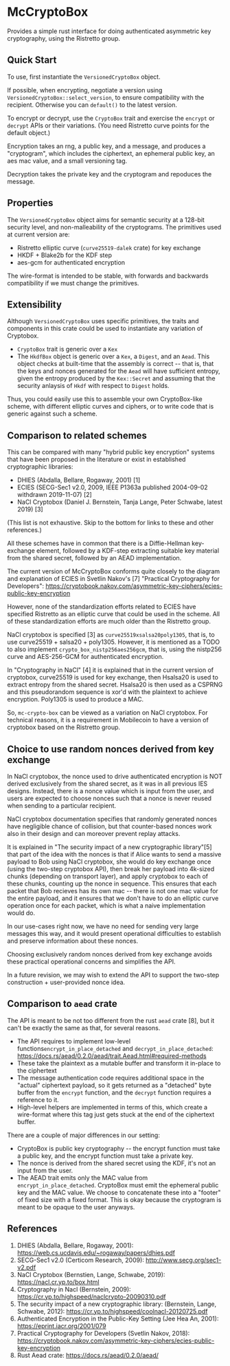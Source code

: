 McCryptoBox
===========

Provides a simple rust interface for doing authenticated asymmetric key cryptography,
using the Ristretto group.

Quick Start
-----------

To use, first instantiate the `VersionedCryptoBox` object.

If possible, when encrypting, negotiate a version
using `VersionedCryptoBox::select_version`, to ensure compatibility with the recipient.
Otherwise you can `default()` to the latest version.

To encrypt or decrypt, use the `CryptoBox` trait and exercise the `encrypt` or
`decrypt` APIs or their variations. (You need Ristretto curve points for the default object.)

Encryption takes an rng, a public key, and a message, and produces a "cryptogram",
which includes the ciphertext, an ephemeral public key, an aes mac value, and a small versioning tag.

Decryption takes the private key and the cryptogram and repoduces the message.

Properties
----------

The `VersionedCryptoBox` object aims for semantic security at a 128-bit security level,
and non-malleability of the cryptograms. The primitives used at current version are:

- Ristretto elliptic curve (`curve25519-dalek` crate) for key exchange
- HKDF + Blake2b for the KDF step
- aes-gcm for authenticated encryption

The wire-format is intended to be stable, with forwards and backwards compatibility
if we must change the primitives.

Extensibility
-------------

Although `VersionedCryptoBox` uses specific primitives, the traits and components
in this crate could be used to instantiate any variation of Cryptobox.

- `CryptoBox` trait is generic over a `Kex`
- The `HkdfBox` object is generic over a `Kex`, a `Digest`, and an `Aead`.
  This object checks at built-time that the assembly is correct -- that is,
  that the keys and nonces generated for the `Aead` will have sufficient entropy,
  given the entropy produced by the `Kex::Secret` and assuming that the security
  anlaysis of `Hkdf` with respect to `Digest` holds.

Thus, you could easily use this to assemble your own CryptoBox-like scheme, with
different elliptic curves and ciphers, or to write code that is generic against
such a scheme.

Comparison to related schemes
-----------------------------

This can be compared with many "hybrid public key encryption" systems that have
been proposed in the literature or exist in established cryptographic libraries:

- DHIES (Abdalla, Bellare, Rogaway, 2001) [1]
- ECIES (SECG-Sec1 v2.0, 2009, IEEE P1363a published 2004-09-02 withdrawn 2019-11-07) [2]
- NaCl Cryptobox (Daniel J. Bernstein, Tanja Lange, Peter Schwabe, latest 2019) [3]

(This list is not exhaustive. Skip to the bottom for links to these and other references.)

All these schemes have in common that there is a Diffie-Hellman key-exchange element,
followed by a KDF-step extracting suitable key material from the shared secret, followed by an
AEAD implementation.

The current version of McCryptoBox conforms quite closely to the diagram and explanation
of ECIES in Svetlin Nakov's [7] "Practical Cryptography for Developers":
https://cryptobook.nakov.com/asymmetric-key-ciphers/ecies-public-key-encryption

However, none of the standardization efforts related to ECIES have specified Ristretto
as an elliptic curve that could be used in the scheme. All of these standardization
efforts are much older than the Ristretto group.

NaCl cryptobox is specified [3] as `curve25519xsalsa20poly1305`, that is, to use
curve25519 + salsa20 + poly1305. However, it is mentioned as a TODO to also implement
`crypto_box_nistp256aes256gcm`, that is, using the nistp256 curve and
AES-256-GCM for authenticated encryption.

In "Cryptography in NaCl" [4] it is explained that in the current version of cryptobox, curve25519
is used for key exchange, then Hsalsa20 is used to extract entropy from the shared secret.
Hsalsa20 is then used as a CSPRNG and this pseudorandom sequence is xor'd with the plaintext
to achieve encryption. Poly1305 is used to produce a MAC.

So, `mc-crypto-box` can be viewed as a variation on NaCl cryptobox.
For technical reasons, it is a requirement in Mobilecoin to have a version of
cryptobox based on the Ristretto group.

Choice to use random nonces derived from key exchange
-----------------------------------------------------

In NaCl cryptobox, the nonce used to drive authenticated encryption is NOT derived
exclusively from the shared secret, as it was in all previous IES designs. Instead,
there is a nonce value which is input from the user, and users are expected to choose
nonces such that a nonce is never reused when sending to a particular recipient.

NaCl cryptobox documentation specifies that randomly generated nonces have negligible
chance of collision, but that counter-based nonces work also in their design and can
moreover prevent replay attacks.

It is explained in "The security impact of a new cryptographic library"[5] that part of
the idea with the nonces is that if Alice wants to send a massive payload to Bob
using NaCl cryptobox, she would do key exchange once (using the two-step cryptobox
API), then break her payload into 4k-sized chunks (depending on transport layer),
and apply cryptobox to each of these chunks, counting up the nonce in sequence.
This ensures that each packet that Bob recieves has its own mac -- there is not one
mac value for the entire payload, and it ensures that we don't have to do an elliptic
curve operation once for each packet, which is what a naive implementation would do.

In our use-cases right now, we have no need for sending very large messages this way,
and it would present operational difficulties to establish and preserve information
about these nonces.

Choosing exclusively random nonces derived from key exchange avoids these practical
operational concerns and simplifies the API.

In a future revision, we may wish to
extend the API to support the two-step construction + user-provided nonce idea.

Comparison to `aead` crate
--------------------------

The API is meant to be not too different from the rust `aead` crate [8], but it can't
be exactly the same as that, for several reasons.

- The API requires to implement low-level functions`encrypt_in_place_detached`
  and `decrypt_in_place_detached`: https://docs.rs/aead/0.2.0/aead/trait.Aead.html#required-methods
- These take the plaintext as a mutable buffer and transform it in-place to the ciphertext
- The message authentication code requires additional space in the "actual" ciphertext payload,
  so it gets returned as a "detached" byte buffer from the `encrypt` function, and the `decrypt`
  function requires a reference to it.
- High-level helpers are implemented in terms of this, which create a wire-format where this tag
  just gets stuck at the end of the ciphertext buffer.

There are a couple of major differences in our setting:
- CryptoBox is public key cryptography -- the encrypt function must take a public key, and the
  encrypt function must take a private key.
- The nonce is derived from the shared secret using the KDF, it's not an input from the user.
- The AEAD trait emits only the MAC value from `encrypt_in_place_detached`. CryptoBox must
  emit the ephemeral public key and the MAC value. We choose to concatenate these
  into a "footer" of fixed size with a fixed format. This is okay because the cryptogram is meant
  to be opaque to the user anyways.

References
----------

1. DHIES (Abdalla, Bellare, Rogaway, 2001): https://web.cs.ucdavis.edu/~rogaway/papers/dhies.pdf
2. SECG-Sec1 v2.0 (Certicom Research, 2009): http://www.secg.org/sec1-v2.pdf
3. NaCl Cryptobox (Bernstien, Lange, Schwabe, 2019): https://nacl.cr.yp.to/box.html
4. Cryptography in Nacl (Bernstein, 2009): https://cr.yp.to/highspeed/naclcrypto-20090310.pdf
5. The security impact of a new cryptographic library: (Bernstein, Lange, Schwabe, 2012): https://cr.yp.to/highspeed/coolnacl-20120725.pdf
6. Authenticated Encryption in the Public-Key Setting (Jee Hea An, 2001): https://eprint.iacr.org/2001/079
7. Practical Cryptography for Developers (Svetlin Nakov, 2018): https://cryptobook.nakov.com/asymmetric-key-ciphers/ecies-public-key-encryption
8. Rust Aead crate: https://docs.rs/aead/0.2.0/aead/
